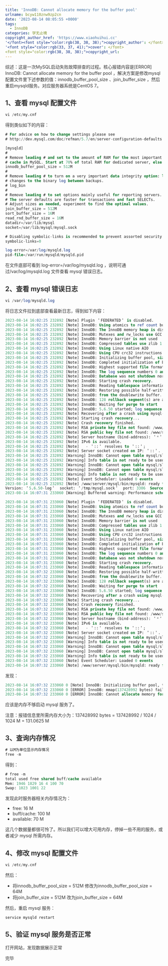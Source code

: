 ```yaml
---
title: 'InnoDB: Cannot allocate memory for the buffer pool'
urlname: bcyw110znw9zp2cn
date: '2023-08-14 08:05:55 +0000'
tags:
  - InnoDB
categories: 学无止境
copyright_author_href: 'https://www.xiaohuihui.cc'
'</font><font style="color:rgb(38, 38, 38);">copyright_author': </font>
'<font style="color:rgb(33, 37, 41);">cover': </font>
<font style="color:rgb(38, 38, 38);">copyright_url:
---
```


<font style="color:rgb(51, 51, 51);">  
</font><font style="color:rgb(51, 51, 51);">综述：这是一次MySQL启动失败故障排查的过程。核心报错内容是[ERROR] InnoDB: Cannot allocate memory for the buffer pool ，解决方案是修改mysql配置文件里下述参数的值：innodb_buffer_pool_size 、join_buffer_size ，然后重启mysqld服务。对应服务器系统是CentOS 7。</font>

<font style="color:rgb(51, 51, 51);"></font>

## <font style="color:rgb(51, 51, 51);">1、查看 mysql 配置文件</font>

```sql
vi /etc/my.cnf
```

<font style="color:rgb(51, 51, 51);">得到类似如下的内容：</font>

```sql
# For advice on how to change settings please see
# http://dev.mysql.com/doc/refman/5.7/en/server-configuration-defaults.html

[mysqld]
#
# Remove leading # and set to the amount of RAM for the most important data
# cache in MySQL. Start at 70% of total RAM for dedicated server, else 10%.
innodb_buffer_pool_size = 512M
#
# Remove leading # to turn on a very important data integrity option: logging
# changes to the binary log between backups.
# log_bin
#
# Remove leading # to set options mainly useful for reporting servers.
# The server defaults are faster for transactions and fast SELECTs.
# Adjust sizes as needed, experiment to find the optimal values.
join_buffer_size = 512M
sort_buffer_size = 16M
read_rnd_buffer_size = 16M
datadir=/var/lib/mysql
socket=/var/lib/mysql/mysql.sock

# Disabling symbolic-links is recommended to prevent assorted security risks
symbolic-links=0

log-error=/var/log/mysqld.log
pid-file=/var/run/mysqld/mysqld.pid
```

<font style="color:rgb(51, 51, 51);">在文件底部可看到 log-error=/var/log/mysqld.log ，说明可通过/var/log/mysqld.log 文件查看 mysql 错误日志。</font>

## <font style="color:rgb(51, 51, 51);">2、查看 mysql 错误日志</font>

```sql
vi /var/log/mysqld.log
```

<font style="color:rgb(51, 51, 51);">将日志文件拉到底部查看最新日志，得到如下内容：</font>

```sql
2023-08-14 16:02:25 232892 [Note] Plugin ＇FEDERATED＇ is disabled.
2023-08-14 16:02:25 232892 [Note] InnoDB: Using atomics to ref count buffer pool pages
2023-08-14 16:02:25 232892 [Note] InnoDB: The InnoDB memory heap is disabled
2023-08-14 16:02:25 232892 [Note] InnoDB: Mutexes and rw_locks use GCC atomic builtins
2023-08-14 16:02:25 232892 [Note] InnoDB: Memory barrier is not used
2023-08-14 16:02:25 232892 [Note] InnoDB: Compressed tables use zlib 1.2.11
2023-08-14 16:02:25 232892 [Note] InnoDB: Using Linux native AIO
2023-08-14 16:02:25 232892 [Note] InnoDB: Using CPU crc32 instructions
2023-08-14 16:02:25 232892 [Note] InnoDB: Initializing buffer pool, size = 40.0M
2023-08-14 16:02:25 232892 [Note] InnoDB: Completed initialization of buffer pool
2023-08-14 16:02:25 232892 [Note] InnoDB: Highest supported file format is Barracuda.
2023-08-14 16:02:25 232892 [Note] InnoDB: The log sequence numbers 0 and 0 in ibdata files do not match the log sequence number 1600614 in the ib_logfiles!
2023-08-14 16:02:25 232892 [Note] InnoDB: Database was not shutdown normally!
2023-08-14 16:02:25 232892 [Note] InnoDB: Starting crash recovery.
2023-08-14 16:02:25 232892 [Note] InnoDB: Reading tablespace information from the .ibd files...
2023-08-14 16:02:25 232892 [Note] InnoDB: Restoring possible half-written data pages
2023-08-14 16:02:25 232892 [Note] InnoDB: from the doublewrite buffer...
2023-08-14 16:02:25 232892 [Note] InnoDB: 128 rollback segment(s) are active.
2023-08-14 16:02:25 232892 [Note] InnoDB: Waiting for purge to start
2023-08-14 16:02:25 232892 [Note] InnoDB: 5.6.50 started; log sequence number 1600614
2023-08-14 16:02:25 232892 [Note] Recovering after a crash using mysql-bin
2023-08-14 16:02:25 232892 [Note] Starting crash recovery...
2023-08-14 16:02:25 232892 [Note] Crash recovery finished.
2023-08-14 16:02:25 232892 [Note] RSA private key file not found: /www/server/data//private_key.pem. Some authentication plugins will not work.
2023-08-14 16:02:25 232892 [Note] RSA public key file not found: /www/server/data//public_key.pem. Some authentication plugins will not work.
2023-08-14 16:02:25 232892 [Note] Server hostname (bind-address): ＇*＇; port: 3306
2023-08-14 16:02:25 232892 [Note] IPv6 is available.
2023-08-14 16:02:25 232892 [Note]   - ＇::＇ resolves to ＇::＇;
2023-08-14 16:02:25 232892 [Note] Server socket created on IP: ＇::＇.
2023-08-14 16:02:25 232892 [Warning] InnoDB: Cannot open table mysql/slave_master_info from the internal data dictionary of InnoDB though the .frm file for the table exists. See http://dev.mysql.com/doc/refman/5.6/en/innodb-troubleshooting.html for how you can resolve the problem.
2023-08-14 16:02:25 232892 [Warning] Info table is not ready to be used. Table ＇mysql.slave_master_info＇ cannot be opened.
2023-08-14 16:02:25 232892 [Warning] InnoDB: Cannot open table mysql/slave_worker_info from the internal data dictionary of InnoDB though the .frm file for the table exists. See http://dev.mysql.com/doc/refman/5.6/en/innodb-troubleshooting.html for how you can resolve the problem.
2023-08-14 16:02:25 232892 [Warning] InnoDB: Cannot open table mysql/slave_relay_log_info from the internal data dictionary of InnoDB though the .frm file for the table exists. See http://dev.mysql.com/doc/refman/5.6/en/innodb-troubleshooting.html for how you can resolve the problem.
2023-08-14 16:02:25 232892 [Warning] Info table is not ready to be used. Table ＇mysql.slave_relay_log_info＇ cannot be opened.
2023-08-14 16:02:25 232892 [Note] Event Scheduler: Loaded 0 events
2023-08-14 16:02:25 232892 [Note] /www/server/mysql/bin/mysqld: ready for connections.
Version: ＇5.6.50-log＇  socket: ＇/tmp/mysql.sock＇  port: 3306  Source distribution
2023-08-14 16:07:31 233060 [Warning] Buffered warning: Performance schema disabled (reason: init failed).

2023-08-14 16:07:31 233060 [Note] Plugin ＇FEDERATED＇ is disabled.
2023-08-14 16:07:31 233060 [Note] InnoDB: Using atomics to ref count buffer pool pages
2023-08-14 16:07:31 233060 [Note] InnoDB: The InnoDB memory heap is disabled
2023-08-14 16:07:31 233060 [Note] InnoDB: Mutexes and rw_locks use GCC atomic builtins
2023-08-14 16:07:31 233060 [Note] InnoDB: Memory barrier is not used
2023-08-14 16:07:31 233060 [Note] InnoDB: Compressed tables use zlib 1.2.11
2023-08-14 16:07:31 233060 [Note] InnoDB: Using Linux native AIO
2023-08-14 16:07:31 233060 [Note] InnoDB: Using CPU crc32 instructions
2023-08-14 16:07:31 233060 [Note] InnoDB: Initializing buffer pool, size = 40.0M
2023-08-14 16:07:31 233060 [Note] InnoDB: Completed initialization of buffer pool
2023-08-14 16:07:31 233060 [Note] InnoDB: Highest supported file format is Barracuda.
2023-08-14 16:07:31 233060 [Note] InnoDB: The log sequence numbers 0 and 0 in ibdata files do not match the log sequence number 1600624 in the ib_logfiles!
2023-08-14 16:07:31 233060 [Note] InnoDB: Database was not shutdown normally!
2023-08-14 16:07:31 233060 [Note] InnoDB: Starting crash recovery.
2023-08-14 16:07:31 233060 [Note] InnoDB: Reading tablespace information from the .ibd files...
2023-08-14 16:07:32 233060 [Note] InnoDB: Restoring possible half-written data pages
2023-08-14 16:07:32 233060 [Note] InnoDB: from the doublewrite buffer...
2023-08-14 16:07:32 233060 [Note] InnoDB: 128 rollback segment(s) are active.
2023-08-14 16:07:32 233060 [Note] InnoDB: Waiting for purge to start
2023-08-14 16:07:32 233060 [Note] InnoDB: 5.6.50 started; log sequence number 1600624
2023-08-14 16:07:32 233060 [Note] Recovering after a crash using mysql-bin
2023-08-14 16:07:32 233060 [Note] Starting crash recovery...
2023-08-14 16:07:32 233060 [Note] Crash recovery finished.
2023-08-14 16:07:32 233060 [Note] RSA private key file not found: /www/server/data//private_key.pem. Some authentication plugins will not work.
2023-08-14 16:07:32 233060 [Note] RSA public key file not found: /www/server/data//public_key.pem. Some authentication plugins will not work.
2023-08-14 16:07:32 233060 [Note] Server hostname (bind-address): ＇*＇; port: 3306
2023-08-14 16:07:32 233060 [Note] IPv6 is available.
2023-08-14 16:07:32 233060 [Note]   - ＇::＇ resolves to ＇::＇;
2023-08-14 16:07:32 233060 [Note] Server socket created on IP: ＇::＇.
2023-08-14 16:07:32 233060 [Warning] InnoDB: Cannot open table mysql/slave_master_info from the internal data dictionary of InnoDB though the .frm file for the table exists. See http://dev.mysql.com/doc/refman/5.6/en/innodb-troubleshooting.html for how you can resolve the problem.
2023-08-14 16:07:32 233060 [Warning] Info table is not ready to be used. Table ＇mysql.slave_master_info＇ cannot be opened.
2023-08-14 16:07:32 233060 [Warning] InnoDB: Cannot open table mysql/slave_worker_info from the internal data dictionary of InnoDB though the .frm file for the table exists. See http://dev.mysql.com/doc/refman/5.6/en/innodb-troubleshooting.html for how you can resolve the problem.
2023-08-14 16:07:32 233060 [Warning] InnoDB: Cannot open table mysql/slave_relay_log_info from the internal data dictionary of InnoDB though the .frm file for the table exists. See http://dev.mysql.com/doc/refman/5.6/en/innodb-troubleshooting.html for how you can resolve the problem.
2023-08-14 16:07:32 233060 [Warning] Info table is not ready to be used. Table ＇mysql.slave_relay_log_info＇ cannot be opened.
2023-08-14 16:07:32 233060 [Note] Event Scheduler: Loaded 0 events
2023-08-14 16:07:32 233060 [Note] /www/server/mysql/bin/mysqld: ready for connections.
```

<font style="color:rgb(51, 51, 51);">发现：</font>

```sql
2023-08-14 16:07:32 233060 0 [Note] InnoDB: Initializing buffer pool, total size = 512M, instances = 1, chunk size = 128M
2023-08-14 16:07:32 233060 0 [ERROR] InnoDB: mmap(137428992 bytes) failed; errno 12
2023-08-14 16:07:32 233060 0 [ERROR] InnoDB: Cannot allocate memory for the buffer pool
```

<font style="color:rgb(51, 51, 51);">应该是内存不够启动 mysql 服务了。</font>

<font style="color:rgb(51, 51, 51);">注意：报错信息里所需内存大小为：137428992 bytes = 137428992 / 1024 / 1024 M = 131.0625 M</font>

## <font style="color:rgb(51, 51, 51);">3、查询内存情况</font>

```sql
# 以M为单位显示内存情况
free -m
```

<font style="color:rgb(51, 51, 51);">得到：</font>

```sql
# free -m
total used free shared buff/cache available
Mem: 1946 1829 16 4 100 70
Swap: 1023 1001 22
```

<font style="color:rgb(51, 51, 51);">发现此时服务器相关内存情况为：</font>

- <font style="color:rgb(51, 51, 51);">free: 16 M</font>
- <font style="color:rgb(51, 51, 51);">buff/cache: 100 M</font>
- <font style="color:rgb(51, 51, 51);">available: 70 M</font>

<font style="color:rgb(51, 51, 51);">这几个数据量都很可怜了。所以我们可以增大可用内存，停掉一些不用的服务，或者减少 mysql 所需内存。</font>

## <font style="color:rgb(51, 51, 51);">4、修改 mysql 配置文件</font>

```sql
vi /etc/my.cnf
```

<font style="color:rgb(51, 51, 51);">然后：</font>

- <font style="color:rgb(51, 51, 51);">将</font><font style="color:rgb(51, 51, 51);">innodb_buffer_pool_size = 512M</font><font style="color:rgb(51, 51, 51);"> 修改为</font><font style="color:rgb(51, 51, 51);">innodb_buffer_pool_size = 64M</font>
- <font style="color:rgb(51, 51, 51);">将</font><font style="color:rgb(51, 51, 51);">join_buffer_size = 512M</font><font style="color:rgb(51, 51, 51);"> 改为</font><font style="color:rgb(51, 51, 51);">join_buffer_size = 64M</font>

<font style="color:rgb(51, 51, 51);">然后，重启 mysql 服务：</font>

```sql
service mysqld restart
```

## <font style="color:rgb(51, 51, 51);">5、验证 mysql 服务是否正常</font>

<font style="color:rgb(51, 51, 51);">打开网站，发现数据展示正常</font>

<font style="color:rgb(51, 51, 51);">完毕</font>
